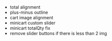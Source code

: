 - total alignment
- plus-minus outline
- cart image alignment
- minicart custom slider
- minicart totalQty fix
- remove slider buttons if there is less than 2 img
